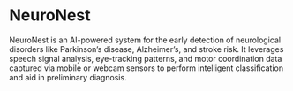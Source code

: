 # NeuroNest
NeuroNest is an AI-powered system for the early detection of neurological disorders like Parkinson’s disease, Alzheimer’s, and stroke risk. It leverages speech signal analysis, eye-tracking patterns, and motor coordination data captured via mobile or webcam sensors to perform intelligent classification and aid in preliminary diagnosis.
